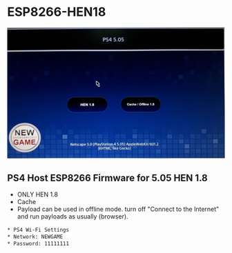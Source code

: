 # ESP8266-HEN18

![Screenshot](NG.jpg)

## PS4 Host ESP8266 Firmware  for 5.05 HEN 1.8 
* ONLY HEN 1.8 
* Cache
* Payload can be used in offline mode.  turn off "Connect to the Internet" and run payloads as usually (browser).

```
* PS4 Wi-Fi Settings
* Network: NEWGAME
* Password: 11111111
```

